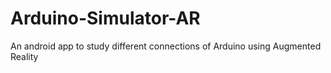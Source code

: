 # Arduino-Simulator-AR
An android app to study different connections of Arduino using Augmented Reality
